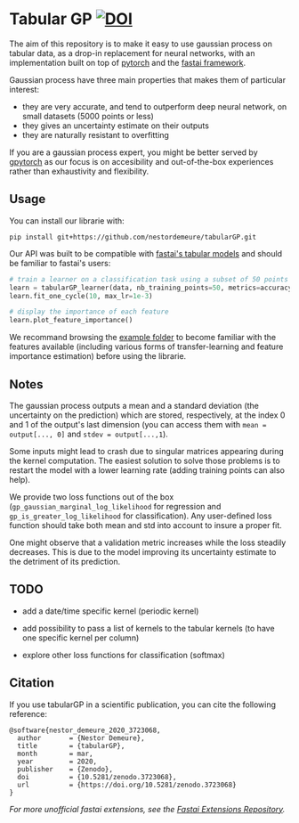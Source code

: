 # Tabular GP [![DOI](https://zenodo.org/badge/DOI/10.5281/zenodo.3723068.svg)](https://doi.org/10.5281/zenodo.3723068)

The aim of this repository is to make it easy to use gaussian process on tabular data, as a drop-in replacement for neural networks, with an implementation built on top of [pytorch](https://pytorch.org/) and the [fastai framework](https://docs.fast.ai/).

Gaussian process have three main properties that makes them of particular interest:
- they are very accurate, and tend to outperform deep neural network, on small datasets (5000 points or less)
- they gives an uncertainty estimate on their outputs
- they are naturally resistant to overfitting

If you are a gaussian process expert, you might be better served by [gpytorch](https://gpytorch.ai/) as our focus is on accesibility and out-of-the-box experiences rather than exhaustivity and flexibility.

## Usage

You can install our librarie with:

```
pip install git+https://github.com/nestordemeure/tabularGP.git
```

Our API was built to be compatible with [fastai's tabular models](https://docs.fast.ai/tabular.core) and should be familiar to fastai's users:

```python
# train a learner on a classification task using a subset of 50 points
learn = tabularGP_learner(data, nb_training_points=50, metrics=accuracy)
learn.fit_one_cycle(10, max_lr=1e-3)

# display the importance of each feature
learn.plot_feature_importance()
```

We recommand browsing the [example folder](https://github.com/nestordemeure/tabularGP/tree/master/examples) to become familiar with the features available (including various forms of transfer-learning and feature importance estimation) before using the librarie.

## Notes

The gaussian process outputs a mean and a standard deviation (the uncertainty on the prediction) which are stored, respectively, at the index 0 and 1 of the output's last dimension (you can access them with `mean = output[..., 0]` and `stdev = output[...,1`).

Some inputs might lead to crash due to singular matrices appearing during the kernel computation.
The easiest solution to solve those problems is to restart the model with a lower learning rate (adding training points can also help).

We provide two loss functions out of the box (`gp_gaussian_marginal_log_likelihood` for regression and `gp_is_greater_log_likelihood` for classification). Any user-defined loss function should take both mean and std into account to insure a proper fit.

One might observe that a validation metric increases while the loss steadily decreases.
This is due to the model improving its uncertainty estimate to the detriment of its prediction.

## TODO

- add a date/time specific kernel (periodic kernel)
- add possibility to pass a list of kernels to the tabular kernels (to have one specific kernel per column)

- explore other loss functions for classification (softmax)

## Citation

If you use tabularGP in a scientific publication, you can cite the following reference:

```
@software{nestor_demeure_2020_3723068,
  author       = {Nestor Demeure},
  title        = {tabularGP},
  month        = mar,
  year         = 2020,
  publisher    = {Zenodo},
  doi          = {10.5281/zenodo.3723068},
  url          = {https://doi.org/10.5281/zenodo.3723068}
}
```

*For more unofficial fastai extensions, see the [Fastai Extensions Repository](https://github.com/nestordemeure/fastai-extensions-repository).*